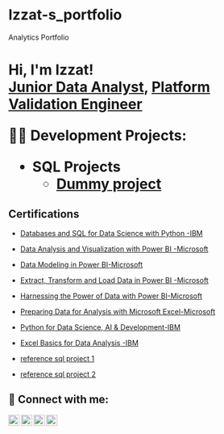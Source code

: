 # Izzat-s_portfolio
Analytics Portfolio
<h1>Hi, I'm Izzat! <br/><a href="https://github.com/joshmadakor1">Junior Data Analyst</a>, <a href="https://www.linkedin.com/in/mohd-izzat-bin-abd-ghani-9552a910b/">Platform Validation Engineer</a>

  <b2>👨‍💻 Development Projects:</b2>

- <b2>SQL Projects</b2>
  - [Dummy project](https://github.com/mhdizzat9994/Sql-Portfolio/tree/main)

<h2>Certifications</h2>
 
 - [Databases and SQL for Data Science with Python -IBM](https://www.coursera.org/account/accomplishments/verify/KMVYS7XVS1VC)
 - [Data Analysis and Visualization with Power BI -Microsoft](https://www.coursera.org/account/accomplishments/verify/2IKIJMJVK8DL)
 - [Data Modeling in Power BI-Microsoft](https://www.coursera.org/account/accomplishments/verify/7WLW3BV7S740)
 - [Extract, Transform and Load Data in Power BI -Microsoft](https://www.coursera.org/account/accomplishments/verify/11KNG4K6ISZZ)
 - [Harnessing the Power of Data with Power BI-Microsoft](https://www.coursera.org/account/accomplishments/verify/PEVV4NG9CK4U)
 - [Preparing Data for Analysis with Microsoft Excel-Microsoft](https://www.coursera.org/account/accomplishments/verify/JJR4899M1A9B)
 - [Python for Data Science, AI & Development-IBM](https://www.coursera.org/account/accomplishments/verify/ETZ6T89CPQWY)
 - [Excel Basics for Data Analysis -IBM](https://www.coursera.org/account/accomplishments/verify/CAA9R4M2PV75)
   
   
- [reference sql project 1](https://github.com/NateMacDonald/PortfolioProjects/tree/main)
- [reference sql project 2](https://github.com/kamararichards/SQL-Portfolio-Projects)

  
<h2> 🤳 Connect with me:</h2>

[<img align="left" alt="JoshMadakor | YouTube" width="22px" src="https://cdn.jsdelivr.net/npm/simple-icons@v3/icons/youtube.svg" />][youtube]
[<img align="left" alt="JoshMadakor | Twitter" width="22px" src="https://cdn.jsdelivr.net/npm/simple-icons@v3/icons/twitter.svg" />][twitter]
[<img align="left" alt="JoshMadakor | LinkedIn" width="22px" src="https://cdn.jsdelivr.net/npm/simple-icons@v3/icons/linkedin.svg" />][linkedin]
[<img align="left" alt="JoshMadakor | Instagram" width="22px" src="https://cdn.jsdelivr.net/npm/simple-icons@v3/icons/instagram.svg" />][instagram]

[twitter]: https://twitter.com/joshmadakor
[youtube]: https://www.youtube.com/c/joshmadakor
[instagram]: https://www.instagram.com/joshmadakor/
[linkedin]: https://linkedin.com/in/joshmadakor

<!--
**joshmadakor1/joshmadakor1** is a ✨ _special_ ✨ repository because its `README.md` (this file) appears on your GitHub profile.

Here are some ideas to get you started:

- 🔭 I’m currently working on ...
- 🌱 I’m currently learning ...
- 👯 I’m looking to collaborate on ...
- 🤔 I’m looking for help with ...
- 💬 Ask me about ...
- 📫 How to reach me: ...
- 😄 Pronouns: ...
- ⚡ Fun fact: ...
-->

